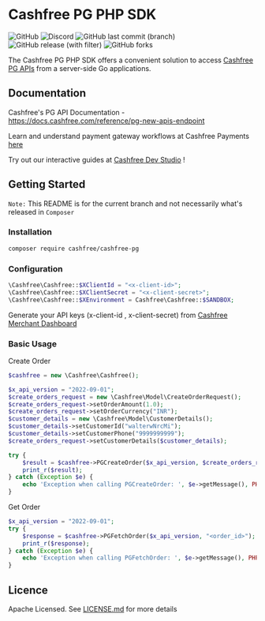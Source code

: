 # Cashfree PG PHP SDK
![GitHub](https://img.shields.io/github/license/cashfree/cashfree-pg-sdk-php) ![Discord](https://img.shields.io/discord/931125665669972018?label=discord) ![GitHub last commit (branch)](https://img.shields.io/github/last-commit/cashfree/cashfree-pg-sdk-php/master) ![GitHub release (with filter)](https://img.shields.io/github/v/release/cashfree/cashfree-pg-sdk-php?label=latest) ![GitHub forks](https://img.shields.io/github/forks/cashfree/cashfree-pg-sdk-php)

The Cashfree PG PHP SDK offers a convenient solution to access [Cashfree PG APIs](https://docs.cashfree.com/reference/pg-new-apis-endpoint) from a server-side Go  applications. 



## Documentation

Cashfree's PG API Documentation - https://docs.cashfree.com/reference/pg-new-apis-endpoint

Learn and understand payment gateway workflows at Cashfree Payments [here](https://docs.cashfree.com/docs/payment-gateway)

Try out our interactive guides at [Cashfree Dev Studio](https://www.cashfree.com/devstudio) !

## Getting Started

`Note:` This README is for the current branch and not necessarily what's released in `Composer`

### Installation
```bash
composer require cashfree/cashfree-pg
```
### Configuration

```php
\Cashfree\Cashfree::$XClientId = "<x-client-id>";
\Cashfree\Cashfree::$XClientSecret = "<x-client-secret>";
\Cashfree\Cashfree::$XEnvironment = Cashfree\Cashfree::$SANDBOX;
```

Generate your API keys (x-client-id , x-client-secret) from [Cashfree Merchant Dashboard](https://merchant.cashfree.com/merchants/login)

### Basic Usage
Create Order
```php
$cashfree = new \Cashfree\Cashfree();

$x_api_version = "2022-09-01";
$create_orders_request = new \Cashfree\Model\CreateOrderRequest();
$create_orders_request->setOrderAmount(1.0);
$create_orders_request->setOrderCurrency("INR");
$customer_details = new \Cashfree\Model\CustomerDetails();
$customer_details->setCustomerId("walterwNrcMi");
$customer_details->setCustomerPhone("9999999999");
$create_orders_request->setCustomerDetails($customer_details);

try {
    $result = $cashfree->PGCreateOrder($x_api_version, $create_orders_request);
    print_r($result);
} catch (Exception $e) {
    echo 'Exception when calling PGCreateOrder: ', $e->getMessage(), PHP_EOL;
}
```

Get Order
```php
$x_api_version = "2022-09-01";
try {
    $response = $cashfree->PGFetchOrder($x_api_version, "<order_id>");
    print_r($response);
} catch (Exception $e) {
    echo 'Exception when calling PGFetchOrder: ', $e->getMessage(), PHP_EOL;
}
```

## Licence

Apache Licensed. See [LICENSE.md](LICENSE.md) for more details
